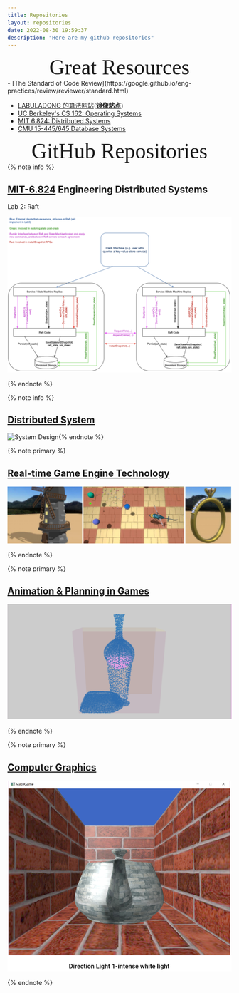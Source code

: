 ```yaml
---
title: Repositories
layout: repositories
date: 2022-08-30 19:59:37
description: "Here are my github repositories"
---
```


<div align = 'center'> 
  <font face = "Comic sans MS" size = "7">  Great Resources </font>
</div>
- [The Standard of Code Review](https://google.github.io/eng-practices/review/reviewer/standard.html)

- [LABULADONG 的算法网站](https://labuladong.github.io/algo/)([**镜像站点**](https://labuladong.gitee.io/algo/))
- [UC Berkeley's CS 162: Operating Systems](https://inst.eecs.berkeley.edu/~cs162/archives.html)
- [MIT 6.824: Distributed Systems](https://pdos.csail.mit.edu/6.824/index.html)
- [CMU 15-445/645 Database Systems](https://15445.courses.cs.cmu.edu/fall2022/schedule.html)



<div align = 'center'> 
  <font face = "Comic sans MS" size = "7">  GitHub Repositories </font>
</div>
{% note info %}

## [MIT-6.824](https://github.com/hswsp/MIT-6.824) Engineering Distributed Systems

Lab 2: Raft

![image.png](https://github.com/hswsp/MIT-6.824/blob/main/img/image.png?raw=true)

{% endnote %}

{% note info %}

## [Distributed System](https://github.com/hswsp/Intro-Distributed-System)

![System Design](https://github.com/hswsp/Intro_Distributed_System/raw/master/Project2/system.jpg?raw=true){% endnote %}

{% note primary %}

## [Real-time Game Engine Technology](https://sites.google.com/umn.edu/csci8980/home)

![img](https://github.com/hswsp/CSCI-8980/raw/master/intro.jpg)

{% endnote %}

{% note primary %}

## [Animation & Planning in Games]( https://sites.google.com/umn.edu/csci-5611/home)

![image](https://github.com/hswsp/CSCI-5611/raw/master/SPH.png?raw=true)

{% endnote %}

{% note primary %}

## [Computer Graphics](https://sites.google.com/umn.edu/smiletranquilly/home)

![intro](https://github.com/hswsp/CSCI-5607/raw/master/intro.png?raw=true)

{% endnote %}







